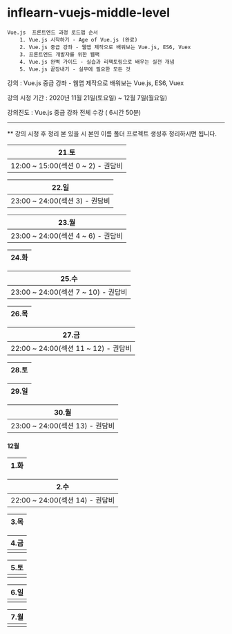 # inflearn-vuejs-middle-level

```
Vue.js  프론트엔드 과정 로드맵 순서
    1. Vue.js 시작하기 - Age of Vue.js (완료)
    2. Vue.js 중급 강좌 - 웹앱 제작으로 배워보는 Vue.js, ES6, Vuex
    3. 프론트엔드 개발자를 위한 웹팩
    4. Vue.js 완벽 가이드 - 실습과 리팩토링으로 배우는 실전 개념
    5. Vue.js 끝장내기 - 실무에 필요한 모든 것 
```

강의 : Vue.js 중급 강좌 - 웹앱 제작으로 배워보는 Vue.js, ES6, Vuex

강의 시청 기간 : 2020년 11월 21일(토요일) ~ 12월 7일(월요일)

강의진도 :  Vue.js 중급 강좌 전체 수강 ( 6시간 50분)

---

** 강의 시청 후 정리 본 있을 시 본인 이름 폴더 프로젝트 생성후 정리하시면 됩니다.

| 21.토 |
| ---  |  
| 12:00 ~ 15:00(섹션 0 ~ 2) - 권담비 |

| 22.일 |
| ---   | 
| 23:00 ~ 24:00(섹션 3) - 권담비 |


| 23.월 |
| ---  | 
| 23:00 ~ 24:00(섹션 4 ~ 6) - 권담비 |

| 24.화 |
| ---  | 

| 25.수 |
| ---  | 
| 23:00 ~ 24:00(섹션 7 ~ 10) - 권담비 |

| 26.목 |
| ---  | 

| 27.금|
| --- | 
| 22:00 ~ 24:00(섹션 11 ~ 12) - 권담비 |

| 28.토|
| --- | 

| 29.일|
| --- | 

| 30.월| 
| --- | 
| 23:00 ~ 24:00(섹션 13) - 권담비 |

#### 12월 

| 1.화|
| --- | 

| 2.수|
| --- | 
| 22:00 ~ 24:00(섹션 14) - 권담비 |

| 3.목|
| --- | 

| 4.금|
| --- | 
|     | 

| 5.토|
| --- | 
|     | 

| 6.일|
| --- | 
|     | 

| 7.월|
| --- | 
|     | 